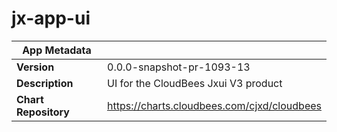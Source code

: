 # jx-app-ui

|App Metadata||
|---|---|
| **Version** | 0.0.0-snapshot-pr-1093-13 |
| **Description** | UI for the CloudBees Jxui V3 product |
| **Chart Repository** | https://charts.cloudbees.com/cjxd/cloudbees |
